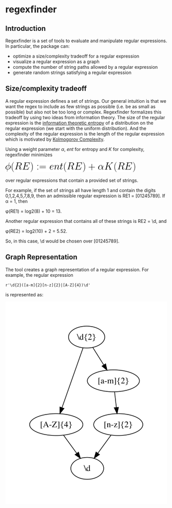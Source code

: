 # regexfinder

## Introduction

Regexfinder is a set of tools to evaluate and manipulate regular expressions. In particular, the package can:
- optimize a size/complexity tradeoff for a regular expression
- visualize a regular expression as a graph
- compute the number of string paths allowed by a regular expression
- generate random strings satisfying a regular expression


## Size/complexity tradeoff

A regular expression defines a set of strings. Our general intuition is that we want the regex to include as few strings as possible (i.e. be as small as possible) but also not be too long or complex. Regexfinder formalizes this tradeoff by using two ideas from information theory. The size of the regular expression is the [information theoretic entropy](https://en.wikipedia.org/wiki/Entropy_(information_theory)) of a distribution on the regular expression (we start with the uniform distribution). And the complexity of the regular expression is the length of the regular expression which is motivated by [Kolmogorov Complexity](https://en.wikipedia.org/wiki/Kolmogorov_complexity). 

Using a weight parameter *&alpha;*, *ent* for entropy and *K* for complexity, regexfinder minimizes

![](/images/equation1.png)

over regular expressions that contain a provided set of strings.

For example, if the set of strings all have length 1 and contain the digits 0,1,2,4,5,7,8,9, then an admissible regular expression is RE1 = [01245789]. If &alpha; = 1, then 

&phi;(RE1) = log2(8) + 10 = 13. 

Another regular expression that contains all of these strings is RE2 = \d, and 

&phi;(RE2) = log2(10) + 2 = 5.52. 

So, in this case, \d would be chosen over [01245789].

## Graph Representation

The tool creates a graph representation of a regular expression. For example, the regular expression 
```
r'\d{2}([a-m]{2}[n-z]{2}|[A-Z]{4})\d'
```
is represented as:

![](/images/exampleGraph1.png)




